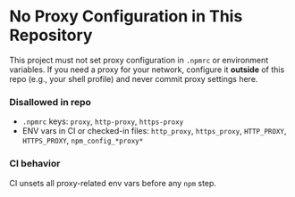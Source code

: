 # No Proxy Configuration in This Repository

This project must not set proxy configuration in `.npmrc` or environment variables.
If you need a proxy for your network, configure it **outside** of this repo (e.g., your shell profile)
and never commit proxy settings here.

### Disallowed in repo
- `.npmrc` keys: `proxy`, `http-proxy`, `https-proxy`
- ENV vars in CI or checked-in files: `http_proxy`, `https_proxy`, `HTTP_PROXY`, `HTTPS_PROXY`, `npm_config_*proxy*`

### CI behavior
CI unsets all proxy-related env vars before any `npm` step.
